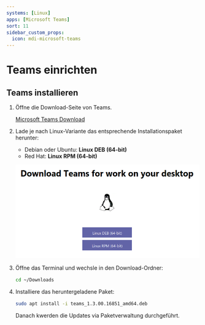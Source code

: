 ```yaml
---
systems: [Linux]
apps: [Microsoft Teams]
sort: 11
sidebar_custom_props:
  icon: mdi-microsoft-teams
---
```


# Teams einrichten



## Teams installieren

1. Öffne die Download-Seite von Teams.

    [Microsoft Teams Download](https://www.microsoft.com/de-ch/microsoft-365/microsoft-teams/download-app)

2. Lade je nach Linux-Variante das entsprechende Installationspaket herunter:

    - Debian oder Ubuntu: __Linux DEB (64-bit)__
    - Red Hat: __Linux RPM (64-bit)__

    ![](./teams-1.png)

3. Öffne das Terminal und wechsle in den Download-Ordner:

    ``` bash
    cd ~/Downloads
    ```

4. Installiere das heruntergeladene Paket:

    ``` bash
    sudo apt install -i teams_1.3.00.16851_amd64.deb
    ```

    Danach kwerden die Updates via Paketverwaltung durchgeführt.
